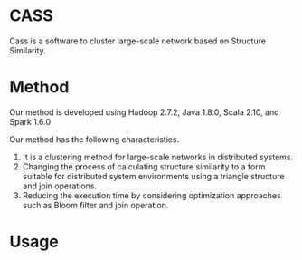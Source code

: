 # CASS
Cass is a software to cluster large-scale network based on Structure Similarity. 

# Method
Our method is developed using Hadoop 2.7.2, Java 1.8.0, Scala 2.10, and Spark 1.6.0

Our method has the following characteristics.
1)	It is a clustering method for large-scale networks in distributed systems.
2)	Changing the process of calculating structure similarity to a form suitable for distributed system environments using a triangle structure and join operations.
3)	Reducing the execution time by considering optimization approaches such as Bloom filter and join operation.

# Usage






